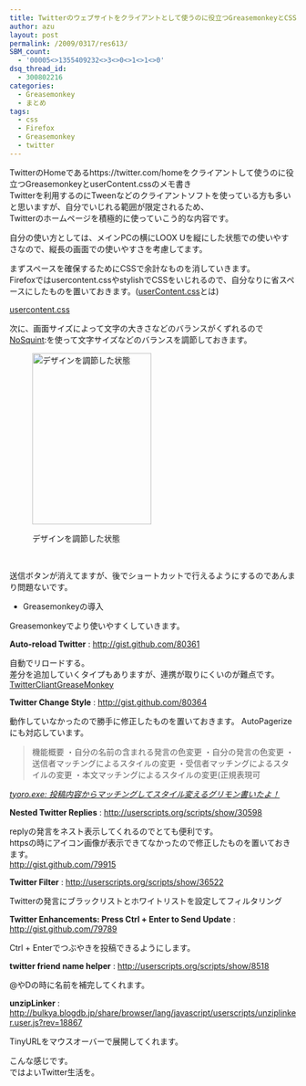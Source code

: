 ```yaml
---
title: Twitterのウェブサイトをクライアントとして使うのに役立つGreasemonkeyとCSS
author: azu
layout: post
permalink: /2009/0317/res613/
SBM_count:
  - '00005<>1355409232<>3<>0<>1<>1<>0'
dsq_thread_id:
  - 300802216
categories:
  - Greasemonkey
  - まとめ
tags:
  - css
  - Firefox
  - Greasemonkey
  - twitter
---
```

TwitterのHomeであるhttps://twitter.com/homeをクライアントして使うのに役立つGreasemonkeyとuserContent.cssのメモ書き  
Twitterを利用するのにTweenなどのクライアントソフトを使っている方も多いと思いますが、自分でいじれる範囲が限定されるため、  
Twitterのホームページを積極的に使っていこう的な内容です。

自分の使い方としては、メインPCの横にLOOX Uを縦にした状態での使いやすさなので、縦長の画面での使いやすさを考慮してます。



まずスペースを確保するためにCSSで余計なものを消していきます。  
Firefoxではusercontent.cssやstylishでCSSをいじれるので、自分なりに省スペースにしたものを置いておきます。([userContent.css][1]とは)  
[][2]

[usercontent.css][2]

次に、画面サイズによって文字の大きさなどのバランスがくずれるので[NoSquint][3]:を使って文字サイズなどのバランスを調節しておきます。<figure id="attachment_617" style="width: 209px;" class="wp-caption aligncenter">

[<img class="size-medium wp-image-617" style="vertical-align: middle;" title="twitter-e3839be383bce383a0__twittercom-home1" src="https://efcl.info/wp-content/uploads/2009/03/twitter-e3839be383bce383a0__twittercom-home1-209x300.png" alt="デザインを調節した状態" width="209" height="300" />][4]<figcaption class="wp-caption-text">デザインを調節した状態</figcaption></figure> 
<br style="clear:both;" />

送信ボタンが消えてますが、後でショートカットで行えるようにするのであんまり問題ないです。

*   Greasemonkeyの導入

Greasemonkeyでより使いやすくしていきます。

**Auto-reload Twitter**
:   <http://gist.github.com/80361>

自動でリロードする。  
差分を追加していくタイプもありますが、連携が取りにくいのが難点です。  
[TwitterCliantGreaseMonkey][5]

**Twitter Change Style**
:   <http://gist.github.com/80364>

動作していなかったので勝手に修正したものを置いておきます。 AutoPagerizeにも対応しています。

<div class="quote">
  <blockquote title="&quot;tyoro.exe:" cite="http://tyoro.orz.ne.jp/exe/2007/07/twitter_change_s.html">
    <p>
      機能概要 ・自分の名前の含まれる発言の色変更 ・自分の発言の色変更 ・送信者マッチングによるスタイルの変更 ・受信者マッチングによるスタイルの変更 ・本文マッチングによるスタイルの変更(正規表現可
    </p>
  </blockquote>
  
  <p>
    <cite><a href="">tyoro.exe: 投稿内容からマッチングしてスタイル変えるグリモン書いたよ！</a></cite>
  </p>
</div>

**Nested Twitter Replies**
:   <http://userscripts.org/scripts/show/30598>



replyの発言をネスト表示してくれるのでとても便利です。   
httpsの時にアイコン画像が表示できてなかったので修正したものを置いておきます。  
<http://gist.github.com/79915>

**Twitter Filter**
:   <http://userscripts.org/scripts/show/36522>

Twitterの発言にブラックリストとホワイトリストを設定してフィルタリング

**Twitter Enhancements: Press Ctrl + Enter to Send Update**
:   <http://gist.github.com/79789>

Ctrl + Enterでつぶやきを投稿できるようにします。

**twitter friend name helper**
:   <http://userscripts.org/scripts/show/8518>

@やDの時に名前を補完してくれます。

**unzipLinker**
:   <http://bulkya.blogdb.jp/share/browser/lang/javascript/userscripts/unziplinker.user.js?rev=18867>

TinyURLをマウスオーバーで展開してくれます。

こんな感じです。  
ではよいTwitter生活を。

 [1]: http://firefox.geckodev.org/index.php?usercontent.css%2F%E5%BA%83%E5%91%8A%E3%82%AB%E3%83%83%E3%83%88
 [2]: https://efcl.info/wp-content/uploads/2009/03/usercontent.css
 [3]: http://urandom.ca/nosquint/
 [4]: https://efcl.info/wp-content/uploads/2009/03/twitter-e3839be383bce383a0__twittercom-home1.png
 [5]: http://userscripts.org/scripts/show/43764
